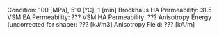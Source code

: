 Condition: 100 \[MPa], 510 \[°C], 1 \[min]
Brockhaus HA Permeability: 31.5
VSM EA Permeability: ???
VSM HA Permeability: ???
Anisotropy Energy (uncorrected for shape): ??? \[kJ/m3]
Anisotropy Field: ??? \[kA/m]
